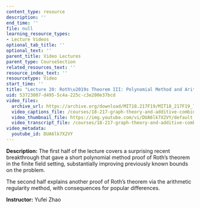 ```yaml
---
content_type: resource
description: ''
end_time: ''
file: null
learning_resource_types:
- Lecture Videos
optional_tab_title: ''
optional_text: ''
parent_title: Video Lectures
parent_type: CourseSection
related_resources_text: ''
resource_index_text: ''
resourcetype: Video
start_time: ''
title: "Lecture 20: Roth\u2019s Theorem III: Polynomial Method and Arithmetic Regularity "
uid: 53723007-d495-5c4a-225c-c3e200e37bcd
video_files:
  archive_url: https://archive.org/download/MIT18.217F19/MIT18_217F19_lec20_300k.mp4
  video_captions_file: /courses/18-217-graph-theory-and-additive-combinatorics-fall-2019/d2da050576e251f385d4b02076e3478c_DUA6lk7X2VY.vtt
  video_thumbnail_file: https://img.youtube.com/vi/DUA6lk7X2VY/default.jpg
  video_transcript_file: /courses/18-217-graph-theory-and-additive-combinatorics-fall-2019/f0531bc0f986a11d1acef1aa7cfa5da6_DUA6lk7X2VY.pdf
video_metadata:
  youtube_id: DUA6lk7X2VY
---
```


**Description:** The first half of the lecture covers a surprising recent breakthrough that gave a short polynomial method proof of Roth’s theorem in the finite field setting, substantially improving previously known bounds on the problem.

The second half explains another proof of Roth’s theorem via the arithmetic regularity method, with consequences for popular differences.

**Instructor:** Yufei Zhao